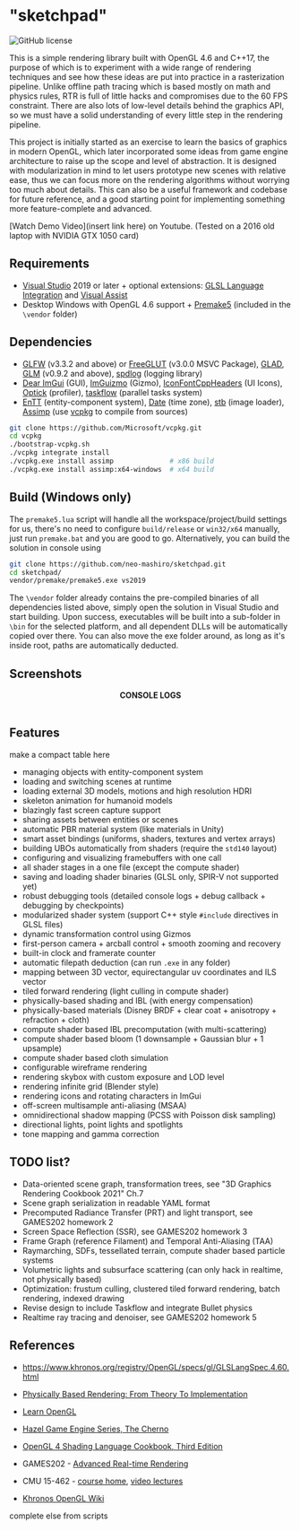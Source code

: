 # "sketchpad"

![GitHub license](https://img.shields.io/github/license/neo-mashiro/sketchpad?color=orange&label=License&style=plastic)

This is a simple rendering library built with OpenGL 4.6 and C++17, the purpose of which is to experiment with a wide range of rendering techniques and see how these ideas are put into practice in a rasterization pipeline. Unlike offline path tracing which is based mostly on math and physics rules, RTR is full of little hacks and compromises due to the 60 FPS constraint. There are also lots of low-level details behind the graphics API, so we must have a solid understanding of every little step in the rendering pipeline.

This project is initially started as an exercise to learn the basics of graphics in modern OpenGL, which later incorporated some ideas from game engine architecture to raise up the scope and level of abstraction. It is designed with modularization in mind to let users prototype new scenes with relative ease, thus we can focus more on the rendering algorithms without worrying too much about details. This can also be a useful framework and codebase for future reference, and a good starting point for implementing something more feature-complete and advanced.

[Watch Demo Video](insert link here) on Youtube. (Tested on a 2016 old laptop with NVIDIA GTX 1050 card)

## Requirements

- [Visual Studio](https://visualstudio.microsoft.com/downloads/) 2019 or later + optional extensions: [GLSL Language Integration](https://marketplace.visualstudio.com/items?itemName=DanielScherzer.GLSL) and [Visual Assist](https://www.wholetomato.com/)
- Desktop Windows with OpenGL 4.6 support + [Premake5](https://github.com/premake/premake-core) (included in the `\vendor` folder)

## Dependencies

- [GLFW](https://en.wikipedia.org/wiki/GLFW) (v3.3.2 and above) or [FreeGLUT](https://en.wikipedia.org/wiki/FreeGLUT) (v3.0.0 MSVC Package), [GLAD](https://glad.dav1d.de/), [GLM](https://glm.g-truc.net/0.9.2/api/index.html) (v0.9.2 and above), [spdlog](https://github.com/gabime/spdlog) (logging library)
- [Dear ImGui](https://github.com/ocornut/imgui) (GUI), [ImGuizmo](https://github.com/CedricGuillemet/ImGuizmo) (Gizmo), [IconFontCppHeaders](https://github.com/juliettef/IconFontCppHeaders) (UI Icons), [Optick](https://github.com/bombomby/optick) (profiler), [taskflow](https://github.com/taskflow/taskflow) (parallel tasks system)
- [EnTT](https://github.com/skypjack/entt) (entity-component system), [Date](https://github.com/HowardHinnant/date) (time zone), [stb](https://github.com/nothings/stb) (image loader), [Assimp](https://github.com/assimp/assimp) (use [vcpkg](https://github.com/microsoft/vcpkg) to compile from sources)
```bash
git clone https://github.com/Microsoft/vcpkg.git
cd vcpkg
./bootstrap-vcpkg.sh
./vcpkg integrate install
./vcpkg.exe install assimp              # x86 build
./vcpkg.exe install assimp:x64-windows  # x64 build
```

## Build (Windows only)

The `premake5.lua` script will handle all the workspace/project/build settings for us, there's no need to configure `build/release` or `win32/x64` manually, just run `premake.bat` and you are good to go. Alternatively, you can build the solution in console using
```bash
git clone https://github.com/neo-mashiro/sketchpad.git
cd sketchpad/
vendor/premake/premake5.exe vs2019
```
The `\vendor` folder already contains the pre-compiled binaries of all dependencies listed above, simply open the solution in Visual Studio and start building. Upon success, executables will be built into a sub-folder in `\bin` for the selected platform, and all dependent DLLs will be automatically copied over there. You can also move the exe folder around, as long as it's inside root, paths are automatically deducted.

## Screenshots

<p align="center">
  <b>CONSOLE LOGS</b>
  <br><br>
  <img src="">
</p>

## Features

make a compact table here

- managing objects with entity-component system
- loading and switching scenes at runtime
- loading external 3D models, motions and high resolution HDRI
- skeleton animation for humanoid models
- blazingly fast screen capture support
- sharing assets between entities or scenes
- automatic PBR material system (like materials in Unity)
- smart asset bindings (uniforms, shaders, textures and vertex arrays)
- building UBOs automatically from shaders (require the `std140` layout)
- configuring and visualizing framebuffers with one call
- all shader stages in a one file (except the compute shader)
- saving and loading shader binaries (GLSL only, SPIR-V not supported yet)
- robust debugging tools (detailed console logs + debug callback + debugging by checkpoints)
- modularized shader system (support C++ style `#include` directives in GLSL files)
- dynamic transformation control using Gizmos
- first-person camera + arcball control + smooth zooming and recovery
- built-in clock and framerate counter
- automatic filepath deduction (can run `.exe` in any folder)
- mapping between 3D vector, equirectangular uv coordinates and ILS vector
- tiled forward rendering (light culling in compute shader)
- physically-based shading and IBL (with energy compensation)
- physically-based materials (Disney BRDF + clear coat + anisotropy + refraction + cloth)
- compute shader based IBL precomputation (with multi-scattering)
- compute shader based bloom (1 downsample + Gaussian blur + 1 upsample)
- compute shader based cloth simulation
- configurable wireframe rendering
- rendering skybox with custom exposure and LOD level
- rendering infinite grid (Blender style)
- rendering icons and rotating characters in ImGui
- off-screen multisample anti-aliasing (MSAA)
- omnidirectional shadow mapping (PCSS with Poisson disk sampling)
- directional lights, point lights and spotlights
- tone mapping and gamma correction

## TODO list?

- Data-oriented scene graph, transformation trees, see "3D Graphics Rendering Cookbook 2021" Ch.7
- Scene graph serialization in readable YAML format
- Precomputed Radiance Transfer (PRT) and light transport, see GAMES202 homework 2
- Screen Space Reflection (SSR), see GAMES202 homework 3
- Frame Graph (reference Filament) and Temporal Anti-Aliasing (TAA)
- Raymarching, SDFs, tessellated terrain, compute shader based particle systems
- Volumetric lights and subsurface scattering (can only hack in realtime, not physically based)
- Optimization: frustum culling, clustered tiled forward rendering, batch rendering, indexed drawing
- Revise design to include Taskflow and integrate Bullet physics
- Realtime ray tracing and denoiser, see GAMES202 homework 5



## References

- https://www.khronos.org/registry/OpenGL/specs/gl/GLSLangSpec.4.60.html

- [Physically Based Rendering: From Theory To Implementation](https://www.pbr-book.org/)
- [Learn OpenGL](https://learnopengl.com)
- [Hazel Game Engine Series, The Cherno](....)
- [OpenGL 4 Shading Language Cookbook, Third Edition](...)
- GAMES202 - [Advanced Real-time Rendering](https://sites.cs.ucsb.edu/~lingqi/teaching/games202.html)
- CMU 15-462 - [course home](http://15462.courses.cs.cmu.edu/fall2020/home), [video lectures](https://www.youtube.com/playlist?list=PL9_jI1bdZmz2emSh0UQ5iOdT2xRHFHL7E)
- [Khronos OpenGL Wiki](https://www.khronos.org/opengl/wiki/Main_Page)

complete else from scripts
